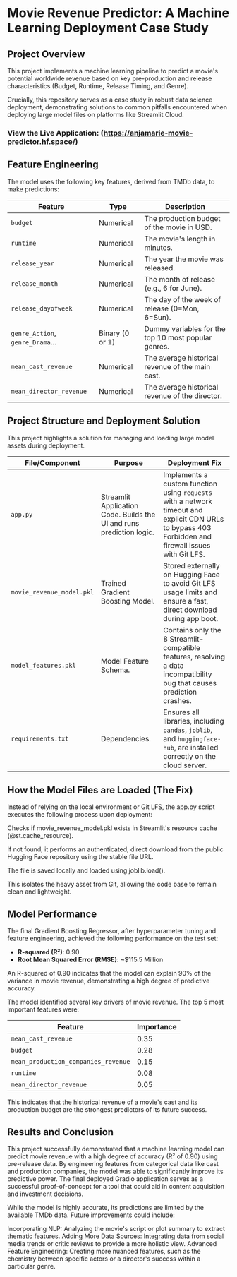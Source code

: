 # Movie Revenue Predictor: A Machine Learning Deployment Case Study
## Project Overview

This project implements a machine learning pipeline to predict a movie's potential worldwide revenue based on key pre-production and release characteristics (Budget, Runtime, Release Timing, and Genre).

Crucially, this repository serves as a case study in robust data science deployment, demonstrating solutions to common pitfalls encountered when deploying large model files on platforms like Streamlit Cloud.

### View the Live Application: (https://anjamarie-movie-predictor.hf.space/)

## Feature Engineering
The model uses the following key features, derived from TMDb data, to make predictions:

| Feature                         | Type              | Description                                      |
| ------------------------------- | ----------------- | ------------------------------------------------ |
| `budget`                        | Numerical         | The production budget of the movie in USD.       |
| `runtime`                       | Numerical         | The movie's length in minutes.                   |
| `release_year`                  | Numerical         | The year the movie was released.                 |
| `release_month`                 | Numerical         | The month of release (e.g., 6 for June).         |
| `release_dayofweek`             | Numerical         | The day of the week of release (0=Mon, 6=Sun).   |
| `genre_Action`, `genre_Drama`... | Binary (0 or 1)   | Dummy variables for the top 10 most popular genres.|
| `mean_cast_revenue`             | Numerical         | The average historical revenue of the main cast. |
| `mean_director_revenue`         | Numerical         | The average historical revenue of the director.  |

## Project Structure and Deployment Solution
This project highlights a solution for managing and loading large model assets during deployment.

| File/Component     | Purpose                                                                | Deployment Fix                                                                                                                                              |
| ------------------ | ---------------------------------------------------------------------- | ----------------------------------------------------------------------------------------------------------------------------------------------------------- |
| `app.py`           | Streamlit Application Code. Builds the UI and runs prediction logic.   | Implements a custom function using `requests` with a network timeout and explicit CDN URLs to bypass 403 Forbidden and firewall issues with Git LFS.           |
| `movie_revenue_model.pkl` | Trained Gradient Boosting Model.                                       | Stored externally on Hugging Face to avoid Git LFS usage limits and ensure a fast, direct download during app boot.                                     |
| `model_features.pkl` | Model Feature Schema.                                                  | Contains only the 8 Streamlit-compatible features, resolving a data incompatibility bug that causes prediction crashes.                             |
| `requirements.txt` | Dependencies.                                                          | Ensures all libraries, including `pandas`, `joblib`, and `huggingface-hub`, are installed correctly on the cloud server.                                    |


## How the Model Files are Loaded (The Fix)
Instead of relying on the local environment or Git LFS, the app.py script executes the following process upon deployment:

Checks if movie_revenue_model.pkl exists in Streamlit's resource cache (@st.cache_resource).

If not found, it performs an authenticated, direct download from the public Hugging Face repository using the stable file URL.

The file is saved locally and loaded using joblib.load().

This isolates the heavy asset from Git, allowing the code base to remain clean and lightweight.


## Model Performance
The final Gradient Boosting Regressor, after hyperparameter tuning and feature engineering, achieved the following performance on the test set:

- **R-squared (R²)**: 0.90
- **Root Mean Squared Error (RMSE)**: ~$115.5 Million

An R-squared of 0.90 indicates that the model can explain 90% of the variance in movie revenue, demonstrating a high degree of predictive accuracy.

The model identified several key drivers of movie revenue. The top 5 most important features were:

| Feature                               | Importance |
| ------------------------------------- | ---------- |
| `mean_cast_revenue`                   | 0.35       |
| `budget`                              | 0.28       |
| `mean_production_companies_revenue`   | 0.15       |
| `runtime`                             | 0.08       |
| `mean_director_revenue`               | 0.05       |

This indicates that the historical revenue of a movie's cast and its production budget are the strongest predictors of its future success.


## Results and Conclusion
This project successfully demonstrated that a machine learning model can predict movie revenue with a high degree of accuracy (R² of 0.90) using pre-release data. By engineering features from categorical data like cast and production companies, the model was able to significantly improve its predictive power. The final deployed Gradio application serves as a successful proof-of-concept for a tool that could aid in content acquisition and investment decisions.

While the model is highly accurate, its predictions are limited by the available TMDb data. Future improvements could include:

Incorporating NLP: Analyzing the movie's script or plot summary to extract thematic features.
Adding More Data Sources: Integrating data from social media trends or critic reviews to provide a more holistic view.
Advanced Feature Engineering: Creating more nuanced features, such as the chemistry between specific actors or a director's success within a particular genre.
